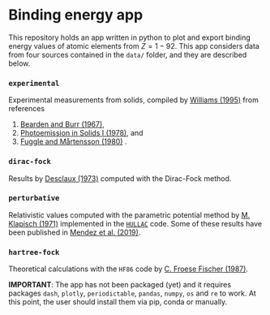 # Binding energy app

This repository holds an app written in python to plot and export binding energy values of atomic elements from $Z = 1 - 92$. This app considers data from four sources contained in the ```data/``` folder, and they are described below.

### ```experimental```
Experimental measurements from solids, compiled by [Williams (1995)](https://xdb.lbl.gov/Section1/Sec_1-1.html) from references 
1. [Bearden and Burr (1967)](https://doi.org/10.1103/RevModPhys.39.125), 
2. [Photoemission in Solids I (1978)](https://doi.org/10.1007/3-540-08685-4), and 
3. [Fuggle and Mårtensson (1980)](https://doi.org/10.1016/0368-2048(80)85056-0) .

### ```dirac-fock``` 
Results by [Desclaux (1973)](https://doi.org/10.1016/0092-640X(73)90020-X) computed with the Dirac-Fock method.

### ```perturbative```
Relativistic values computed with the parametric potential method by [M. Klapisch (1971)](https://doi.org/10.1016/0010-4655(71)90001-4) implemented in the [```HULLAC```](https://doi.org/10.1016/S0022-4073(01)00066-8) code. Some of these results have been published in [Mendez et al. (2019)](https://doi.org/10.1016/j.nimb.2019.02.002).

### ```hartree-fock```
Theoretical calculations with the ```HF86``` code by [C. Froese Fischer (1987)](https://doi.org/10.1016/0010-4655(87)90053-1).



**IMPORTANT**: The app has not been packaged (yet) and it requires packages ```dash```, ```plotly```, ```periodictable```, ```pandas```, ```numpy```, ```os``` and ```re``` to work. At this point, the user should install them via pip, conda or manually. 

